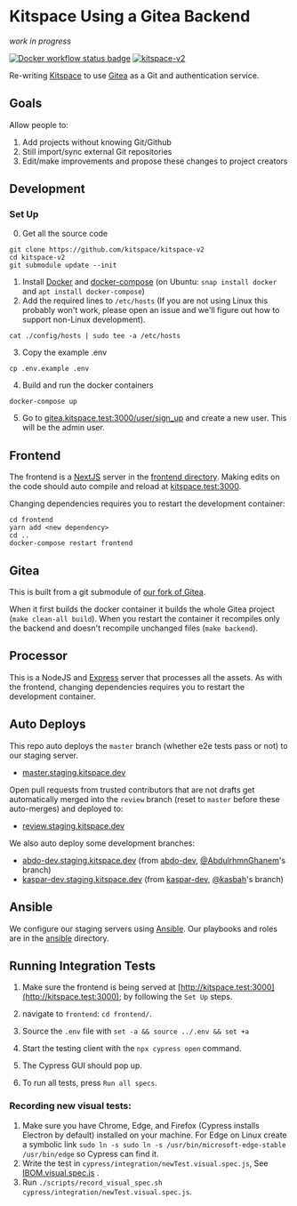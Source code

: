 # Kitspace Using a Gitea Backend

_work in progress_

[![Docker workflow status badge](https://github.com/kitspace/kitspace-v2/actions/workflows/docker.yml/badge.svg?branch=master)](https://github.com/kitspace/kitspace-v2/actions/workflows/docker.yml?query=branch%3Amaster)
[![kitspace-v2](https://img.shields.io/endpoint?url=https://dashboard.cypress.io/badge/simple/d8hk55/master&style=plastic&logo=cypress)](https://dashboard.cypress.io/projects/d8hk55/runs)

Re-writing [Kitspace](https://github.com/kitspace/kitspace) to use [Gitea](https://github.com/go-gitea/gitea) as a Git and authentication service.

## Goals

Allow people to:

1. Add projects without knowing Git/Github
2. Still import/sync external Git repositories
3. Edit/make improvements and propose these changes to project creators

## Development

### Set Up

0. Get all the source code

```
git clone https://github.com/kitspace/kitspace-v2
cd kitspace-v2
git submodule update --init
```

1. Install [Docker](https://www.docker.com/get-started) and [docker-compose](https://pypi.org/project/docker-compose/) (on Ubuntu: `snap install docker` and `apt install docker-compose`)
2. Add the required lines to `/etc/hosts` (If you are not using Linux this probably won't work, please open an issue and we'll figure out how to support non-Linux development).

```
cat ./config/hosts | sudo tee -a /etc/hosts
```

3. Copy the example .env

```
cp .env.example .env
```

4. Build and run the docker containers

```
docker-compose up
```

5. Go to [gitea.kitspace.test:3000/user/sign_up](http://gitea.kitspace.test:3000/user/sign_up) and create a new user. This will be the admin user.

## Frontend

The frontend is a [NextJS](https://nextjs.org) server in the [frontend directory](frontend/). Making edits on the code should auto compile and reload at [kitspace.test:3000](http://kitspace.test:3000).

Changing dependencies requires you to restart the development container:

```
cd frontend
yarn add <new dependency>
cd ..
docker-compose restart frontend
```

## Gitea

This is built from a git submodule of [our fork of Gitea](https://github.com/kitspace/gitea).

When it first builds the docker container it builds the whole Gitea project (`make clean-all build`). When you restart the container it recompiles only the backend and doesn't recompile unchanged files (`make backend`).

## Processor

This is a NodeJS and [Express](https://expressjs.com/) server that processes all the assets. As with the frontend, changing dependencies requires you to restart the development container.

## Auto Deploys

This repo auto deploys the `master` branch (whether e2e tests pass or not) to our staging server.

- [master.staging.kitspace.dev](https://master.staging.kitspace.dev)

Open pull requests from trusted contributors that are not drafts get automatically merged into the `review` branch (reset to `master` before these auto-merges) and deployed to:

- [review.staging.kitspace.dev](https://review.staging.kitspace.dev)

We also auto deploy some development branches:

- [abdo-dev.staging.kitspace.dev](https://abdo-dev.staging.kitspace.dev) (from [abdo-dev](https://github.com/kitspace/kitspace-v2/tree/abdo-dev), [@AbdulrhmnGhanem](https://github.com/AbdulrhmnGhanem)'s branch)
- [kaspar-dev.staging.kitspace.dev](https://abdo-dev.staging.kitspace.dev) (from [kaspar-dev](https://github.com/kitspace/kitspace-v2/tree/kaspar-dev), [@kasbah](https://github.com/kasbah)'s branch)

## Ansible

We configure our staging servers using [Ansible](https://docs.ansible.com/ansible/latest/index.html). Our playbooks and roles are in the [ansible](ansible/) directory.

## Running Integration Tests

1. Make sure the frontend is being served at [http://kitspace.test:3000](http://kitspace.test:3000); by following the `Set Up` steps.

2. navigate to `frontend`: `cd frontend/`.

3. Source the `.env` file with `set -a && source ../.env && set +a`

4. Start the testing client with the `npx cypress open` command.

5. The Cypress GUI should pop up.

6. To run all tests, press `Run all specs`.

### Recording new visual tests:

1. Make sure you have Chrome, Edge, and Firefox (Cypress installs Electron by default) installed on your machine. For Edge on Linux create a symbolic link `sudo ln -s sudo ln -s /usr/bin/microsoft-edge-stable /usr/bin/edge` so Cypress can find it.
2. Write the test in `cypress/integration/newTest.visual.spec.js`, See [IBOM.visual.spec.js](https://github.com/kitspace/kitspace-v2/blob/master/frontend/cypress/integration/IBOM.visual.spec.js) .
3. Run `./scripts/record_visual_spec.sh cypress/integration/newTest.visual.spec.js`.
